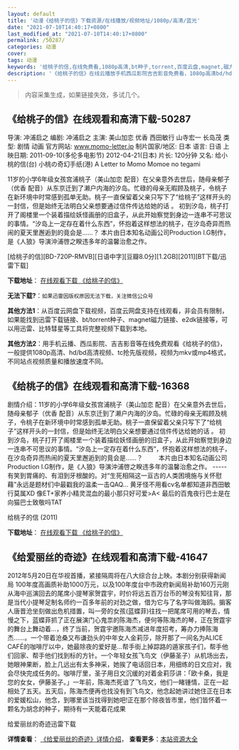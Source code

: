 ```yaml
---
layout: default
title: '动漫《给桃子的信》下载资源/在线播放/视频地址/1080p/高清/蓝光'
date: "2021-07-10T14:40:17+0800"
last_modified_at: "2021-07-10T14:40:17+0800"
permalink: /50287/
categories: 动漫
cover:
tags: 动漫
keywords: '给桃子的信,在线免费看,1080p高清,bt种子,torrent,百度云盘,magnet,磁力链,迅雷下载资源'
description: '《给桃子的信》在线云播放手机西瓜影院吉吉影音免费看，1080p高清bd/hd未删减完整版和tc抢先枪版，mkv/mp4格式，附带bt/torrent种子、magnet/磁力链、百度云盘、网盘资源迅雷下载链接'
---
```


>内容采集生成，如果链接失效，多试几个。


## 《给桃子的信》在线观看和高清下载-50287

导演: 冲浦启之 编剧: 冲浦启之 主演: 美山加恋 优香 西田敏行 山寺宏一 长岛茂 类型: 剧情 动画 官方网站: www.momo-letter.jp 制片国家/地区: 日本 语言: 日语 上映日期: 2011-09-10(多伦多电影节) 2012-04-21(日本) 片长: 120分钟 又名: 给小桃的信(台) 小桃の奇幻手纸(港) A Letter to Momo Momoe no tegami

11岁的小学6年级女孩宫浦桃子（美山加恋 配音）在父亲意外去世后，随母亲郁子（优香 配音）从东京迁到了濑户内海的汐岛。忙碌的母亲无暇顾及桃子，令桃子在新环境中时常感到孤单无助。桃子一直保留着父亲只写下了“给桃子”这样开头的一封信，但是始终无法明白父亲想要通过信件传达给她的话 。 初到汐岛，桃子打开了阁楼里一个装着描绘妖怪画册的旧盒子，从此开始察觉到身边一连串不可思议的事情。“汐岛上一定存在着什么东西”，怀抱着这样想法的桃子，在汐岛奇异而热闹的夏天里邂逅到的竟会是……？ 本片由日本知名动画公司Production I.G制作，是《人狼》导演沖浦啓之睽违多年的温馨治愈之作。


[给桃子的信][BD-720P-RMVB][日语中字][豆瓣8.0分][1.2GB][2011][BT下载/迅雷下载]

**下载地址**： [在线观看下载 《给桃子的信》](https://www.btdx8.com/torrent/a_letter_to_momo_2011.html) 


**无法下载?**：`如果迅雷因版权原因无法下载，关注微信公众号 `

**其他方法1**：从百度云网盘下载视频，百度云网盘支持在线观看，非会员有限制，如果能找到迅雷下载链接、bt/torrent种子、magnet磁力链接、e2dk链接等，可以用迅雷、比特彗星等工具将完整视频下载到本地。

**其他方法2**：用手机云播、西瓜影院、吉吉影音等在线免费观看《给桃子的信》，一般提供1080p高清、hd/bd高清视频、tc抢先版视频，视频为mkv或mp4格式，不同站点视频质量和播放速度不同。


## 《给桃子的信》在线观看和高清下载-16368

剧情介绍：11岁的小学6年级女孩宫浦桃子（美山加恋 配音）在父亲意外去世后，随母亲郁子（优香 配音）从东京迁到了濑户内海的汐岛。忙碌的母亲无暇顾及桃子，令桃子在新环境中时常感到孤单无助。桃子一直保留着父亲只写下了“给桃子”这样开头的一封信，但是始终无法明白父亲想要通过信件传达给她的话 。 初到汐岛，桃子打开了阁楼里一个装着描绘妖怪画册的旧盒子，从此开始察觉到身边一连串不可思议的事情。“汐岛上一定存在着什么东西”，怀抱着这样想法的桃子，在汐岛奇异而热闹的夏天里邂逅到的竟会是……？  　　本片由日本知名动画公司Production I.G制作，是《人狼》导演沖浦啓之睽违多年的温馨治愈之作。 ----- 有笑到胃痛的、有泪到牙根酸的。对“生死相隔这一亘古的人类困境施与关怀慰藉”永远是题材们中最戳我的温柔一击QAQ... 黄牙怪不用看cv名单都知道非西田敏行莫属XD 像ET+家养小精灵混血的最小那只好可爱>A< 最后的百鬼夜行巴士是在向猫巴士致敬吗TAT


给桃子的信 (2011)

**下载地址**： [在线观看下载 《给桃子的信》](https://www.btbtdy.me/btdy/dy4090.html) 


## 《给爱丽丝的奇迹》在线观看和高清下载-41647

2012年5月20日在华视首播，紧接隔周将在八大综合台上映。本剧分别获得新闻局 100年度高画质补助1000万元，以及100年度台中市政府新闻局补助160万元刚从海中巡演回去的尾席小提琴家贺霆宇，时价将远五百万台币的琴没有知往背，那是当代小提琴足制名师约一百多年前的对劲之做，借为它与了名字叫做海鸥。掮客人唐晋沧坐刻做出危机措置，叫一旁的女孩(蓝蝶菲)往找一把尾席可用的琴去，情慢之下，蓝蝶菲抓了正在展演门心鬼祟的陈海杰，便何等陈海杰的琴，正在贺霆宇的舞台上舞动着…，终了当前，贺霆宇邀陈海杰减进年度招考，筹办力捧陈海杰&hellip;…。一个带着沧桑又布谦劲头的中年女人金莉莎，除开那了一间名为ALICE CAF&Eacute;的咖啡厅以中，她最除夜的爱好是…帮手街上掉踪路的遁家孩子们，帮手他们回家、帮手他们找到标的方针。一个年轻女孩飞鸟文（伊藤圣子）从机场出去，她眼神果断，脸上几远出有太多神采，她挨了电话回日本，用细练的日文应对，我会尽快完成任务的。咖啡厅里，圣子用日文沉缓的对着金莉莎讲：「欧卡桑，我是您的女女，伊藤圣子。」一年前，陈海杰死谙了飞鸟文，他们一睹锺情，正在一起相处了五天。五天后，陈海杰便再也找没有到飞鸟文，他念起她讲过她住正在日本的爱媛松山，他念，到哪里该当找得到她吧!正在那个除夜皆市里，他们皆怀着一颗名为胡念的种子，期待有一天能着花成果


给爱丽丝的奇迹迅雷下载

**详情查看**： [《给爱丽丝的奇迹》详情介绍](/movie/41647/)， **查看更多**：[本站资源大全](/movie/t/all/)

